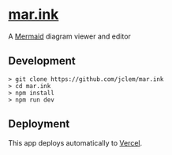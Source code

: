 # [mar.ink](https://mar.ink)

A [Mermaid](https://mermaid-js.github.io) diagram viewer and editor

## Development

```shell
> git clone https://github.com/jclem/mar.ink
> cd mar.ink
> npm install
> npm run dev
```

## Deployment

This app deploys automatically to [Vercel](https://vercel.com).

